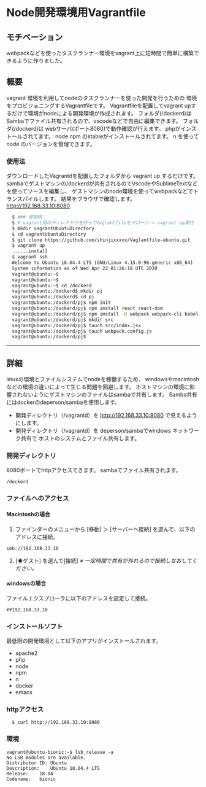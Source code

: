 # Node開発環境用Vagrantfile

## モチベーション
webpackなどを使ったタスクランナー環境をvagrant上に短時間で簡単に構築できるように作りました。

## 概要
vagrant 環境を利用してnodeのタスクランナーを使った開発を行うための
環境をプロビジョニングするVagrantfileです。
Vagrantfileを配置してvagrant upするだけで環境がnodeによる開発環境が作成されます。
フォルダ(/dockerd)はSambaでファイル共有されるので、vscodeなどで自由に編集できます。
フォルダ(/dockerd)は webサーバ(ポート8080)で動作確認が行えます。
phpがインストールされてます。
node npm のstableがインストールされてます。
n を使って node のバージョンを管理できます。

### 使用法
ダウンロードしたVagrantdを配置したフォルダから vagrant up するだけです。
sambaでゲストマシンの/dockerdが共有されるのでVscodeやSublimeTextなどを使ってソースを編集し、
ゲストマシンのnode環境を使ってwebpackなどでトランスパイルします。
結果をブラウザで確認します。
http://192.168.33.10:8080
```bash
  $ ### 使用例：
  $ # vagrant用のディレクトリを作ってVagrantfileをクローン → vagrant up実行
  $ mkdir vagrantUbuntuDirectory
  $ cd vagrantUbuntuDirectory
  $ git clone https://github.com/shinjixxxxx/Vaglantfile-ubuntu.git
  $ vagrant up
  ......install
  $ vagrant ssh
  Welcome to Ubuntu 18.04.4 LTS (GNU/Linux 4.15.0-96-generic x86_64)
  System information as of Wed Apr 22 01:26:18 UTC 2020
  vagrant@ubuntu:~$
  vagrant@ubuntu:~$
  vagrant@ubuntu:~$ cd /dockerd
  vagrant@ubuntu:/dockerd$ mkdir pj
  vagrant@ubuntu:/dockerd$ cd pj
  vagrant@ubuntu:/dockerd/pj$ npm init
  vagrant@ubuntu:/dockerd/pj$ npm imstall react react-dom
  vagrant@ubuntu:/dockerd/pj$ npm imstall -D webpack webpack-cli babel-loader @babel/core @babel/preset-env @babel/preset-react
  vagrant@ubuntu:/dockerd/pj$ mkdir src
  vagrant@ubuntu:/dockerd/pj$ touch src/index.jsx
  vagrant@ubuntu:/dockerd/pj$ touch webpack.config.js
  vagrant@ubuntu:/dockerd/pj$

```
  
  
---
## 詳細
linuxの環境とファイルシステムでnodeを稼働するため、
windowsやmacintoshなどの環境の違いによって生じる問題を回避します。
ホストマシンの環境に影響されないようにゲストマシンのファイルはsambaで共有します。
Samba共有にはdockerのdeperson/sambaを使用します。

- 開発ディレクトリ（/vagrantd）を http://192.168.33.10:8080 で見えるようにします。
- 開発ディレクトリ（/vagrantd）を deperson/sambaでwindows ネットワーク共有で
  ホストのシステムとファイル共有します。

### 開発ディレクトリ
8080ポートでhttpアクセスできます。
sambaでファイル共有されます。
```
/dockerd
```
### ファイルへのアクセス
#### Macintoshの場合
1. ファインダーのメニューから
[移動] ＞ [サーバーへ接続]
を選んで、以下のアドレスに接続。
```
smb://192.168.33.10
```
2. [◉ゲスト] を選んで[接続]
*※ 一定時間で共有が外れるので接続しなおしてください。*
   
#### windowsの場合
ファイルエクスプローラに以下のアドレスを設定して接続。
```
¥¥192.168.33.10
```
### インストールソフト 
最低限の開発環境として以下のアプリがインストールされます。
- apache2
- php
- node
- npm 
- n
- docker
- emacs
  
### httpアクセス
```
  $ curl http://192.168.33.10:8080
```
  
### 環境
```
vagrant@ubuntu-bionic:~$ lsb_release -a
No LSB modules are available.
Distributor ID:	Ubuntu
Description:	Ubuntu 18.04.4 LTS
Release:	18.04
Codename:	bionic
```
